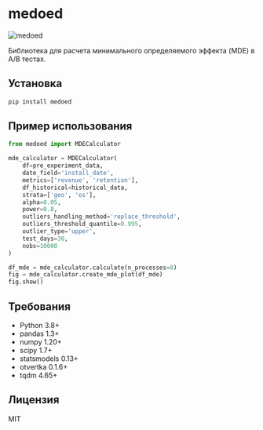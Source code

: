 # medoed

![medoed](./assets/logo.png)

Библиотека для расчета минимального определяемого эффекта (MDE) в A/B тестах.

## Установка

```bash
pip install medoed
```

## Пример использования

```python
from medoed import MDECalculator

mde_calculator = MDECalculator(
    df=pre_experiment_data,
    date_field='install_date',
    metrics=['revenue', 'retention'],
    df_historical=historical_data,
    strata=['geo', 'os'],
    alpha=0.05,
    power=0.8,
    outliers_handling_method='replace_threshold',
    outliers_threshold_quantile=0.995,
    outlier_type='upper',
    test_days=30,
    nobs=10000
)

df_mde = mde_calculator.calculate(n_processes=8)
fig = mde_calculator.create_mde_plot(df_mde)
fig.show()
```

## Требования

- Python 3.8+
- pandas 1.3+
- numpy 1.20+
- scipy 1.7+
- statsmodels 0.13+
- otvertka 0.1.6+
- tqdm 4.65+

## Лицензия

MIT
